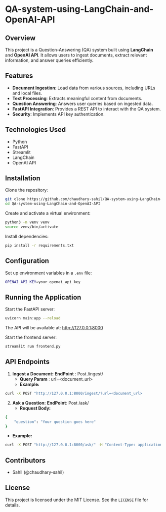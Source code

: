 # QA-system-using-LangChain-and-OpenAI-API
## Overview

This project is a Question-Answering (QA) system built using **LangChain** and **OpenAI API**. It allows users to ingest documents, extract relevant information, and answer queries efficiently.

## Features

- **Document Ingestion**: Load data from various sources, including URLs and local files.
- **Text Processing**: Extracts meaningful content from documents.
- **Question Answering**: Answers user queries based on ingested data.
- **FastAPI Integration**: Provides a REST API to interact with the QA system.
- **Security**: Implements API key authentication.

## Technologies Used
- Python
- FastAPI
- Streamlit
- LangChain
- OpenAI API

## Installation

Clone the repository:

```sh
git clone https://github.com/chaudhary-sahil/QA-system-using-LangChain-and-OpenAI-API.git
cd QA-system-using-LangChain-and-OpenAI-API
```

Create and activate a virtual environment:

```sh
python3 -m venv venv
source venv/bin/activate  
```

Install dependencies:

```sh
pip install -r requirements.txt
```

## Configuration

Set up environment variables in a `.env` file:

```sh
OPENAI_API_KEY=your_openai_api_key
```

## Running the Application

Start the FastAPI server:

```sh
uvicorn main:app --reload
```
The API will be available at: http://127.0.0.1:8000

Start the frontend server:

```sh
streamlit run frontend.py
```


## API Endpoints

1. **Ingest a Document:**
   **EndPoint** : Post /ingest/
   - **Query Param** : url=<document_url>
   - **Example:**
  ```sh
  curl -X POST "http://127.0.0.1:8000/ingest/?url=<document_url>
  ```
2. **Ask a Question:**
   **EndPoint**: Post /ask/
   - **Request Body:**
  ```sh
  {
      "question": "Your question goes here"
  }
  ```
  - **Example:**
  ```sh
  curl -X POST "http://127.0.0.1:8000/ask/" -H "Content-Type: application/json" -d '{"question": "your question here"}'
  ```

## Contributors

- Sahil (@chaudhary-sahil)

## License

This project is licensed under the MIT License. See the `LICENSE` file for details.

